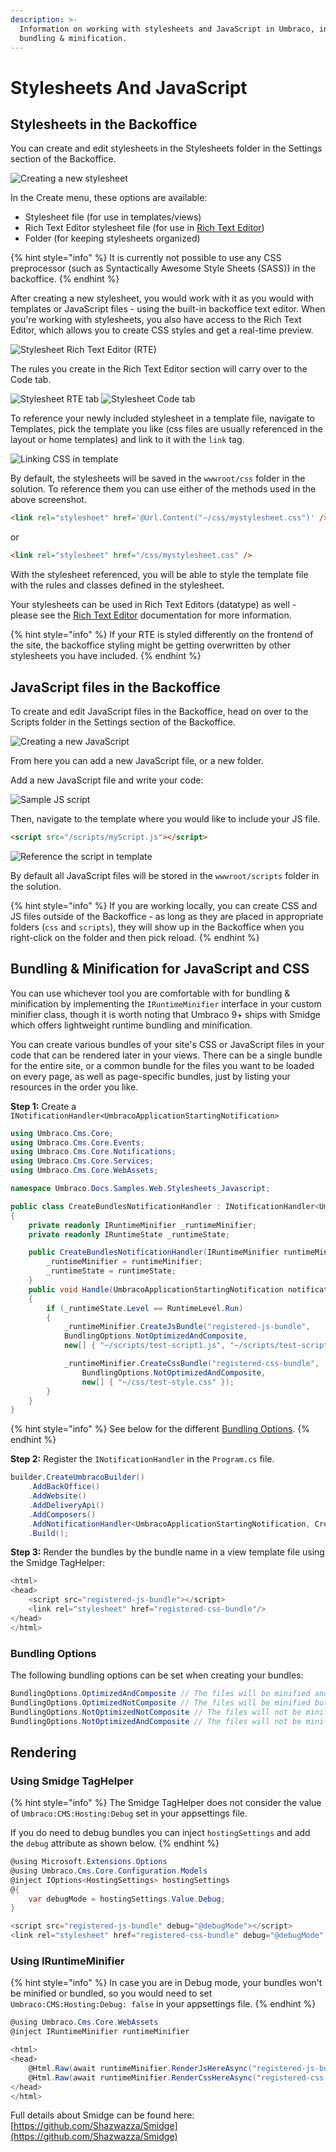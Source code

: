 ```yaml
---
description: >-
  Information on working with stylesheets and JavaScript in Umbraco, including
  bundling & minification.
---
```


# Stylesheets And JavaScript

## Stylesheets in the Backoffice

You can create and edit stylesheets in the Stylesheets folder in the Settings section of the Backoffice.

![Creating a new stylesheet](../../../../10/umbraco-cms/fundamentals/design/images/1-creating-stylesheet.png)

In the Create menu, these options are available:

* Stylesheet file (for use in templates/views)
* Rich Text Editor stylesheet file (for use in [Rich Text Editor](../backoffice/property-editors/built-in-umbraco-property-editors/rich-text-editor/))
* Folder (for keeping stylesheets organized)

{% hint style="info" %}
It is currently not possible to use any CSS preprocessor (such as Syntactically Awesome Style Sheets (SASS)) in the backoffice.
{% endhint %}

After creating a new stylesheet, you would work with it as you would with templates or JavaScript files - using the built-in backoffice text editor. When you're working with stylesheets, you also have access to the Rich Text Editor, which allows you to create CSS styles and get a real-time preview.

![Stylesheet Rich Text Editor (RTE)](../../../../10/umbraco-cms/fundamentals/design/images/2-rte-editor.png)

The rules you create in the Rich Text Editor section will carry over to the Code tab.

![Stylesheet RTE tab](../../../../10/umbraco-cms/fundamentals/design/images/3-rte-editor-p2.png) ![Stylesheet Code tab](../../../../10/umbraco-cms/fundamentals/design/images/3-rte-editor-p3.png)

To reference your newly included stylesheet in a template file, navigate to Templates, pick the template you like (css files are usually referenced in the layout or home templates) and link to it with the `link` tag.

![Linking CSS in template](../../../../10/umbraco-cms/fundamentals/design/images/4-link-css-v9.png)

By default, the stylesheets will be saved in the `wwwroot/css` folder in the solution. To reference them you can use either of the methods used in the above screenshot.

```html
<link rel="stylesheet" href='@Url.Content("~/css/mystylesheet.css")' />
```

or

```html
<link rel="stylesheet" href="/css/mystylesheet.css" />
```

With the stylesheet referenced, you will be able to style the template file with the rules and classes defined in the stylesheet.

Your stylesheets can be used in Rich Text Editors (datatype) as well - please see the [Rich Text Editor](../backoffice/property-editors/built-in-umbraco-property-editors/rich-text-editor/#rte-styles) documentation for more information.

{% hint style="info" %}
If your RTE is styled differently on the frontend of the site, the backoffice styling might be getting overwritten by other stylesheets you have included.
{% endhint %}

## JavaScript files in the Backoffice

To create and edit JavaScript files in the Backoffice, head on over to the Scripts folder in the Settings section of the Backoffice.

![Creating a new JavaScript](../../../../10/umbraco-cms/fundamentals/design/images/8-create-js.png)

From here you can add a new JavaScript file, or a new folder.

Add a new JavaScript file and write your code:

![Sample JS script](../../../../10/umbraco-cms/fundamentals/design/images/9-myscript.png)

Then, navigate to the template where you would like to include your JS file.

```html
<script src="/scripts/myScript.js"></script>
```

![Reference the script in template](../../../../10/umbraco-cms/fundamentals/design/images/10-reference-script-v9.png)

By default all JavaScript files will be stored in the `wwwroot/scripts` folder in the solution.

{% hint style="info" %}
If you are working locally, you can create CSS and JS files outside of the Backoffice - as long as they are placed in appropriate folders (`css` and `scripts`), they will show up in the Backoffice when you right-click on the folder and then pick reload.
{% endhint %}

## Bundling & Minification for JavaScript and CSS

You can use whichever tool you are comfortable with for bundling & minification by implementing the `IRuntimeMinifier` interface in your custom minifier class, though it is worth noting that Umbraco 9+ ships with Smidge which offers lightweight runtime bundling and minification.

You can create various bundles of your site's CSS or JavaScript files in your code that can be rendered later in your views. There can be a single bundle for the entire site, or a common bundle for the files you want to be loaded on every page, as well as page-specific bundles, just by listing your resources in the order you like.

**Step 1:** Create a `INotificationHandler<UmbracoApplicationStartingNotification>`

```csharp
using Umbraco.Cms.Core;
using Umbraco.Cms.Core.Events;
using Umbraco.Cms.Core.Notifications;
using Umbraco.Cms.Core.Services;
using Umbraco.Cms.Core.WebAssets;

namespace Umbraco.Docs.Samples.Web.Stylesheets_Javascript;

public class CreateBundlesNotificationHandler : INotificationHandler<UmbracoApplicationStartingNotification>
{
    private readonly IRuntimeMinifier _runtimeMinifier;
    private readonly IRuntimeState _runtimeState;

    public CreateBundlesNotificationHandler(IRuntimeMinifier runtimeMinifier, IRuntimeState runtimeState) {
        _runtimeMinifier = runtimeMinifier;
        _runtimeState = runtimeState;
    }
    public void Handle(UmbracoApplicationStartingNotification notification)
    {
        if (_runtimeState.Level == RuntimeLevel.Run)
        {
            _runtimeMinifier.CreateJsBundle("registered-js-bundle",
            BundlingOptions.NotOptimizedAndComposite,
            new[] { "~/scripts/test-script1.js", "~/scripts/test-script2.js" });

            _runtimeMinifier.CreateCssBundle("registered-css-bundle",
                BundlingOptions.NotOptimizedAndComposite,
                new[] { "~/css/test-style.css" });
        }
    }
}
```

{% hint style="info" %}
See below for the different [Bundling Options](stylesheets-javascript.md#bundling-options).
{% endhint %}

**Step 2:** Register the `INotificationHandler` in the `Program.cs` file.

```csharp
builder.CreateUmbracoBuilder()
    .AddBackOffice()
    .AddWebsite()
    .AddDeliveryApi()
    .AddComposers()
    .AddNotificationHandler<UmbracoApplicationStartingNotification, CreateBundlesNotificationHandler>()
    .Build();
```

**Step 3:** Render the bundles by the bundle name in a view template file using the Smidge TagHelper:

```csharp
<html>
<head>
    <script src="registered-js-bundle"></script>
    <link rel="stylesheet" href="registered-css-bundle"/>
</head>
</html>
```

### Bundling Options

The following bundling options can be set when creating your bundles:

```csharp
BundlingOptions.OptimizedAndComposite // The files will be minified and bundled into an individual file
BundlingOptions.OptimizedNotComposite // The files will be minified but not bundled into an individual file
BundlingOptions.NotOptimizedNotComposite // The files will not be minified and will not be bundled into an individual file
BundlingOptions.NotOptimizedAndComposite // The files will not be minified but will be bundled into an individual file
```

## Rendering

### Using Smidge TagHelper

{% hint style="info" %}
The Smidge TagHelper does not consider the value of `Umbraco:CMS:Hosting:Debug` set in your appsettings file.

If you do need to debug bundles you can inject `hostingSettings` and add the `debug` attribute as shown below.
{% endhint %}

```csharp
@using Microsoft.Extensions.Options
@using Umbraco.Cms.Core.Configuration.Models
@inject IOptions<HostingSettings> hostingSettings
@{
    var debugMode = hostingSettings.Value.Debug;
}
```

```csharp
<script src="registered-js-bundle" debug="@debugMode"></script>
<link rel="stylesheet" href="registered-css-bundle" debug="@debugMode" />
```

### Using IRuntimeMinifier

{% hint style="info" %}
In case you are in Debug mode, your bundles won't be minified or bundled, so you would need to set `Umbraco:CMS:Hosting:Debug: false` in your appsettings file.
{% endhint %}

```csharp
@using Umbraco.Cms.Core.WebAssets
@inject IRuntimeMinifier runtimeMinifier

<html>
<head>
    @Html.Raw(await runtimeMinifier.RenderJsHereAsync("registered-js-bundle"))
    @Html.Raw(await runtimeMinifier.RenderCssHereAsync("registered-css-bundle"))
</head>
</html>
```

Full details about Smidge can be found here: [https://github.com/Shazwazza/Smidge](https://github.com/Shazwazza/Smidge)
